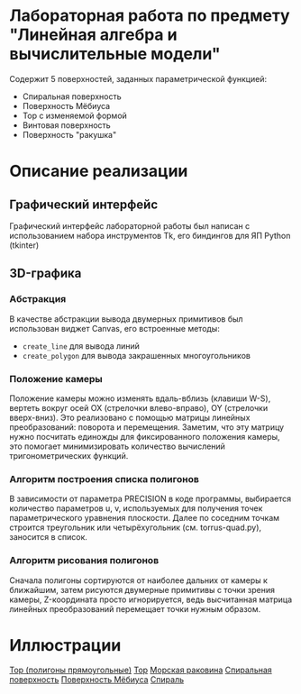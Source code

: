 # Лабораторная работа по предмету "Линейная алгебра и вычислительные модели"

Содержит 5 поверхностей, заданных параметрической функцией:
* Спиральная поверхность
* Поверхность Мёбиуса
* Тор с изменяемой формой
* Винтовая поверхность
* Поверхность "ракушка"

# Описание реализации

## Графический интерфейс

Графический интерфейс лабораторной работы был написан с использованием набора инструментов Tk, его биндингов для ЯП Python (tkinter)

## 3D-графика

### Абстракция

В качестве абстракции вывода двумерных примитивов был использован виджет Canvas, его встроенные методы:

* `create_line` для вывода линий
* `create_polygon` для вывода закрашенных многоугольников 

### Положение камеры

Положение камеры можно изменять вдаль-вблизь (клавиши W-S), вертеть вокруг осей OX (стрелочки влево-вправо), OY (стрелочки вверх-вниз). Это реализовано с помощью матрицы линейных преобразований: поворота и перемещения. Заметим, что эту матрицу нужно посчитать единожды для фиксированного положения камеры, это помогает минимизировать количество вычислений тригонометрических функций.

### Алгоритм построения списка полигонов

В зависимости от параметра PRECISION в коде программы, выбирается количество параметров u, v, используемых для получения точек параметрического уравнения плоскости. Далее по соседним точкам строится треугольник или четырёхугольник (см. torrus-quad.py), заносится в список.

### Алгоритм рисования полигонов

Сначала полигоны сортируются от наиболее дальних от камеры к ближайшим, затем рисуются двумерные примитивы с точки зрения камеры, Z-координата просто игнорируется, ведь высчитанная матрица линейных преобразований перемещает точки нужным образом.

# Иллюстрации

[Тор (полигоны прямоугольные)](./torrus-quad.png)
[Тор](./torrus.png)
[Морская раковина](./seashell.png)
[Спиральная поверхность](./screw.png)
[Поверхность Мёбиуса](./moebius.png)
[Спираль](./spiral.png)
